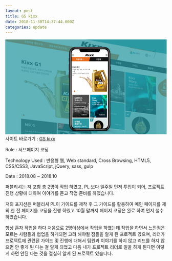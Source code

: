 ```yaml
---
layout: post
title: GS kixx
date: 2018-11-30T14:37:44.000Z
categories: update
---
```


<img src="/images/fulls/kixxoil.jpg" class="fit image"> 
사이트 바로가기 :   <a href="https://www.kixxoil.com" target="blank" class="go_link">GS kixx</a>

Role : 서브페이지 코딩

Technology Used : 반응형 웹, Web standard, Cross Browsing, HTML5, CSS/CSS3, JavaScript, jQuery, sass, gulp

Date :  2018.08 ~ 2018.10

퍼블리셔는 저 포함 총 2명이 작업 하였고, PL 보다 일주일 먼저 투입이 되어, 프로젝트 진행 상황에 대하여 이야기를 듣고 작업 준비를 하였습니다.

저의 포지션은 퍼블리셔 PL이 가이드를 제작 후 그 가이드를 활용하여 메인 페이지를 제외 한 전 페이지를 코딩을 진행 하였고 10월 말까지 페이지 코딩은 완료 하여 먼저 철수 하였습니다.

항상 혼자 작업을 하다 처음으로 2명이상에서 작업을 하였는데 작업을 하면서 느낀점은 모르는 사람들과 협업을 하게되면 고려 해야될 점들을 알게 된 프로젝트 였으며, 리더가 프로젝트에 관련된 가이드 및 진행에 대해서 팀원과 이야기를 하지 않고 리드를 하지 않으면 안 좋게 된 다는 걸 알게 되었고 다음 내가 프로젝트 리더로 일을 하게 된다면 이렇게 하면 안된 다는 것을 절실히 알게 된 프로젝트 였습니다. 

